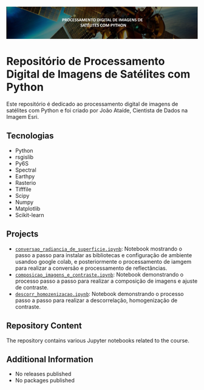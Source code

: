 ![Project Image](banner.png)
# Repositório de Processamento Digital de Imagens de Satélites com Python

Este repositório é dedicado ao processamento digital de imagens de satélites com Python e foi criado por João Ataíde, Cientista de Dados na Imagem Esri.

## Tecnologias
- Python
- rsgislib
- Py6S
- Spectral
- Earthpy
- Rasterio
- Tifffile
- Scipy
- Numpy
- Matplotlib
- Scikit-learn

## Projects
- [`conversao_radiancia_de_superficie.ipynb`](https://github.com/jvataidee/pdi_python/blob/master/conversao_radiancia_de_superficie.ipynb): Notebook mostrando o passo a passo para instalar as bibliotecas e configuração de ambiente usandoo google colab, e posteriormente o processamento de iamgem para realizar a conversão e processamento de reflectâncias.
- [`composicao_imagens_e_contraste.ipynb`](https://github.com/jvataidee/pdi_python/blob/main/composicao_imagens_e_contraste.ipynb): Notebook demonstrando o processo passo a passo para realizar a composição de imagens e ajuste de contraste.
- [`descorr_homozenizacao.ipynb`](https://github.com/jvataidee/pdi_python/blob/main/descorr_homozenizacao.ipynb): Notebook demonstrando o processo passo a passo para realizar a descorrelação, homogenização de contraste.

## Repository Content
The repository contains various Jupyter notebooks related to the course.

## Additional Information
- No releases published
- No packages published

